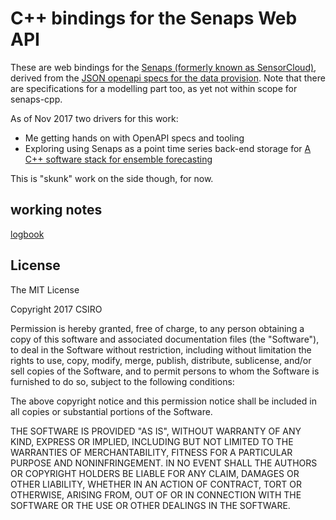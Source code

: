 # C++ bindings for the Senaps Web API

These are web bindings for the [Senaps (formerly known as SensorCloud)](https://research.csiro.au/dss/research/sensor-data-models-managament/), derived from the [JSON openapi specs for the data provision](https://sensor-cloud.io/api-docs/sensorcloud-spec.json). Note that there are specifications for a modelling part too, as yet not within scope for senaps-cpp.

As of Nov 2017 two drivers for this work:

* Me getting hands on with OpenAPI specs and tooling
* Exploring using Senaps as a point time series back-end storage for [A C++ software stack for ensemble forecasting](https://www.mssanz.org.au/modsim2015/L15/perraud.pdf)

This is "skunk" work on the side though, for now. 

## working notes

[logbook](./doc/logbook.md)

## License

The MIT License

Copyright 2017 CSIRO

Permission is hereby granted, free of charge, to any person obtaining a copy of this software and associated documentation files (the "Software"), to deal in the Software without restriction, including without limitation the rights to use, copy, modify, merge, publish, distribute, sublicense, and/or sell copies of the Software, and to permit persons to whom the Software is furnished to do so, subject to the following conditions:

The above copyright notice and this permission notice shall be included in all copies or substantial portions of the Software.

THE SOFTWARE IS PROVIDED "AS IS", WITHOUT WARRANTY OF ANY KIND, EXPRESS OR IMPLIED, INCLUDING BUT NOT LIMITED TO THE WARRANTIES OF MERCHANTABILITY, FITNESS FOR A PARTICULAR PURPOSE AND NONINFRINGEMENT. IN NO EVENT SHALL THE AUTHORS OR COPYRIGHT HOLDERS BE LIABLE FOR ANY CLAIM, DAMAGES OR OTHER LIABILITY, WHETHER IN AN ACTION OF CONTRACT, TORT OR OTHERWISE, ARISING FROM, OUT OF OR IN CONNECTION WITH THE SOFTWARE OR THE USE OR OTHER DEALINGS IN THE SOFTWARE.

